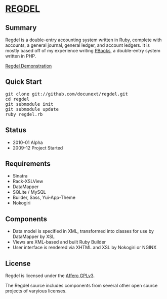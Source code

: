 [REGDEL](http://www.regdel.com/)
========

Summary
-------

Regdel is a double-entry accounting system written in Ruby, complete with
accounts, a general journal, general ledger, and account ledgers. It is mostly
based off of my experience writing [PBooks](http://www.pbooks.org), a double-entry system written in PHP.

[Regdel Demonstration](http://www.regdel.com/demo/regdel/)


Quick Start
-----------

<pre class="sh_sh">
git clone git://github.com/docunext/regdel.git
cd regdel
git submodule init
git submodule update
ruby regdel.rb
</pre>


Status
------

* 2010-01 Alpha
* 2009-12 Project Started


Requirements
------------

* Sinatra
* Rack-XSLView
* DataMapper
* SQLite / MySQL
* Builder, Sass, Yui-App-Theme
* Nokogiri


Components
----------

* Data model is specified in XML, transformed into classes for use by DataMapper
by XSL
* Views are XML-based and built Ruby Builder
* User interface is rendered via XHTML and XSL by Nokogiri or NGINX


License
-------

Regdel is licensed under the [Affero GPLv3](http://www.fsf.org/licensing/licenses/agpl-3.0.html).

The Regdel source includes components from several other open source projects
of varyious licenses.
